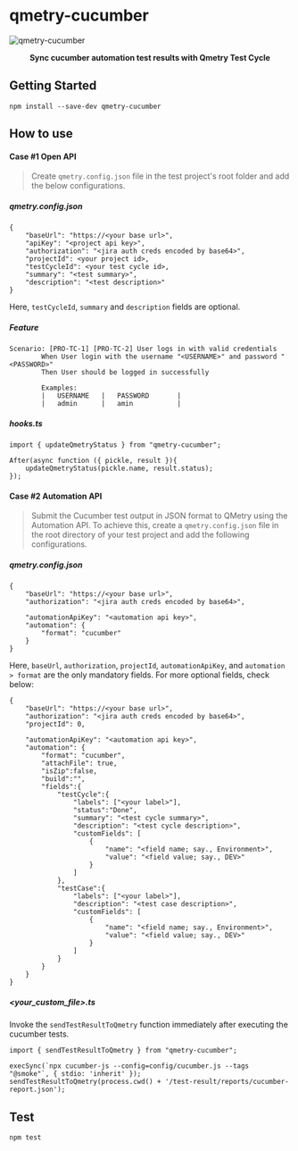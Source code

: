 # qmetry-cucumber

![qmetry-cucumber](https://github.com/user-attachments/assets/e2634d60-e8f6-4739-8d07-f67b90742376)

<p align="center"><b>Sync cucumber automation test results with Qmetry Test Cycle</b></p>

## Getting Started
```
npm install --save-dev qmetry-cucumber
```

## How to use

#### Case #1 Open API

> Create `qmetry.config.json` file in the test project's root folder and add the below configurations.

##### qmetry.config.json
```
{
    "baseUrl": "https://<your base url>",
    "apiKey": "<project api key>",
    "authorization": "<jira auth creds encoded by base64>",
    "projectId": <your project id>,
    "testCycleId": <your test cycle id>,
    "summary": "<test summary>",
    "description": "<test description>"
}
```
Here, `testCycleId`, `summary` and `description` fields are optional.

##### Feature
```
Scenario: [PRO-TC-1] [PRO-TC-2] User logs in with valid credentials
        When User login with the username "<USERNAME>" and password "<PASSWORD>"
        Then User should be logged in successfully

        Examples:
        |   USERNAME   |   PASSWORD       |
        |   admin      |   amin           |
```

##### hooks.ts
```
import { updateQmetryStatus } from "qmetry-cucumber";

After(async function ({ pickle, result }){
    updateQmetryStatus(pickle.name, result.status);
});
```


#### Case #2 Automation API

> Submit the Cucumber test output in JSON format to QMetry using the Automation API. To achieve this, create a `qmetry.config.json` file in the root directory of your test project and add the following configurations.

##### qmetry.config.json
```
{
    "baseUrl": "https://<your base url>",
    "authorization": "<jira auth creds encoded by base64>",
    
    "automationApiKey": "<automation api key>",
    "automation": {
        "format": "cucumber"
    }
}
```
Here, `baseUrl`, `authorization`, `projectId`, `automationApiKey`, and `automation > format` are the only mandatory fields. For more optional fields, check below:

```
{
    "baseUrl": "https://<your base url>",
    "authorization": "<jira auth creds encoded by base64>",
    "projectId": 0,
    
    "automationApiKey": "<automation api key>",
    "automation": {
        "format": "cucumber",
        "attachFile": true,
        "isZip":false,
        "build":"",
        "fields":{ 
            "testCycle":{ 
                "labels": ["<your label>"],
                "status":"Done",
                "summary": "<test cycle summary>",
                "description": "<test cycle description>",
                "customFields": [
                    {
                        "name": "<field name; say., Environment>",
                        "value": "<field value; say., DEV>"
                    }
                ]
            },
            "testCase":{ 
                "labels": ["<your label>"],
                "description": "<test case description>",
                "customFields": [
                    {
                        "name": "<field name; say., Environment>",
                        "value": "<field value; say., DEV>"
                    }
                ]
            }
        }
    }
}
```

##### <your_custom_file>.ts
Invoke the `sendTestResultToQmetry` function immediately after executing the cucumber tests.
```
import { sendTestResultToQmetry } from "qmetry-cucumber";

execSync(`npx cucumber-js --config=config/cucumber.js --tags "@smoke"`, { stdio: 'inherit' });
sendTestResultToQmetry(process.cwd() + '/test-result/reports/cucumber-report.json');
```

## Test
```
npm test
```
